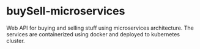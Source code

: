 # buySell-microservices
Web API for buying and selling stuff using microservices architecture. The services are containerized using docker and deployed to kubernetes cluster.
